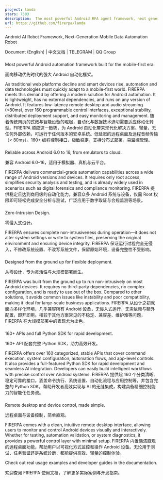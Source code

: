 ```yaml
---
project: lamda
stars: 7303
description:  The most powerful Android RPA agent framework, next generation of mobile automation robots.
url: https://github.com/firerpa/lamda
---
```


Android AI Robot Framework, Next-Generation Mobile Data Automation Robot

  

Document (English) | 中文文档 | TELEGRAM | QQ Group

### 

Most powerful Android automation framework built for the mobile-first era.

面向移动优先时代的强大 Android 自动化框架。

As traditional web platforms decline and smart devices rise, automation and data technologies must quickly adapt to a mobile-first world. FIRERPA meets this demand by offering a modern solution for Android automation. It is lightweight, has no external dependencies, and runs on any version of Android. It features low-latency remote desktop and audio streaming (<80ms), over 160 programmable control interfaces, exceptional stability, distributed deployment support, and easy monitoring and management. 随着传统网页的式微与智能设备的崛起，自动化与数据技术迫切需要适应移动化转型。FIRERPA 顺应这一趋势，为 Android 自动化带来现代化解决方案。轻量，无任何外部依赖，可运行于任何版本的安卓系统。低延迟的远程桌面及远程音频传输（< 80ms）。160+ 编程控制接口，极致稳定，支持分布式部署，易监控管理。

### 

Reliable across Android 6.0 to 16, from emulators to cloud.

兼容 Android 6.0–16，适用于模拟器、真机与云平台。

FIRERPA delivers commercial-grade automation capabilities across a wide range of Android versions and devices. It requires only root access, simplifies security analysis and testing, and is already widely used in scenarios such as digital forensics and compliance monitoring. FIRERPA 提供稳定且达到商用级的自动化能力，兼容众多 Android 系统与设备，仅需 Root 权限即可轻松完成安全分析与测试，广泛应用于数字取证与合规监测等场景。

### 

Zero-Intrusion Design.

零侵入式设计。

FIRERPA ensures complete non-intrusiveness during operation—it does not alter system settings or write to system files, preserving the original environment and ensuring device integrity. FIRERPA 保证运行过程完全无侵入，不修改系统设置、不改写系统文件，保留原始环境，设备完整性不受影响。

### 

Designed from the ground up for flexible deployment.

从零设计，专为灵活性与大规模部署而生。

FIRERPA was built from the ground up to run non-intrusively on most Android devices. It requires no third-party dependencies, no complex configuration, and is ready to use out of the box. Compared to other solutions, it avoids common issues like instability and poor compatibility, making it ideal for large-scale business applications. FIRERPA 从设计之初就面向多样化环境，几乎兼容所有 Android 设备，无侵入式运行，无需依赖与额外配置，即开即用。相较于其他方案常见的不稳定、兼容差、维护难等问题，FIRERPA 在大规模部署中的表现尤为出色。

### 

160+ APIs and full Python SDK for rapid development.

160+ API 配套完整 Python SDK，助力高效开发。

FIRERPA offers over 160 categorized, stable APIs that cover command execution, system configuration, automation flows, and app-level controls. It also provides a full-featured Python SDK for rapid development and seamless AI integration. Developers can easily build intelligent workflows with precise control over Android systems. FIRERPA 提供超 160 个分类清晰、稳定可靠的接口，涵盖命令执行、系统设置、自动化流程与应用控制等，并包含完整的 Python SDK，帮助开发者高效实现与 AI 的无缝集成，构建具备精细控制能力的智能化任务流。

### 

Remote desktop and device control, made simple.

远程桌面与设备控制，简单直观。

FIRERPA comes with a clean, intuitive remote desktop interface, allowing users to monitor and control Android devices visually and interactively. Whether for testing, automation validation, or system diagnostics, it provides a powerful control layer with minimal setup. FIRERPA 内置简洁直观的远程桌面功能，帮助用户以可视化方式监控和操作 Android 设备。无论用于测试、任务验证还是系统诊断，都能提供高效、轻量的控制体验。

Check out real usage examples and developer guides in the documentation.

欢迎查阅 FIRERPA 使用文档，了解更多实际案例与开发指南。
